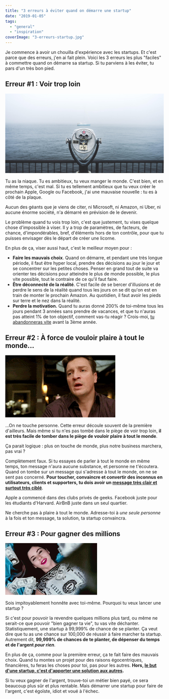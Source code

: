 ```yaml
---
title: "3 erreurs à éviter quand on démarre une startup"
date: "2019-01-05"
tags:
  - "general"
  - "inspiration"
coverImage: "3-erreurs-startup.jpg"
---
```


Je commence à avoir un chouilla d'expérience avec les startups. Et c'est parce que des erreurs, j'en ai fait plein. Voici les 3 erreurs les plus "faciles" à commettre quand on démarre sa startup. Si tu parviens à les éviter, tu pars d'un très bon pied.<!--more-->

## Erreur #1 : Voir trop loin

![](images/voir-trop-loin.jpg)

Tu as la niaque. Tu es ambitieux, tu veux manger le monde. C'est bien, et en même temps, c'est mal. Si tu es tellement ambitieux que tu veux créer le prochain Apple, Google ou Facebook, j'ai une mauvaise nouvelle : tu es à côté de la plaque.

Aucun des géants que je viens de citer, ni Microsoft, ni Amazon, ni Uber, ni aucune énorme société, n'a démarré en prévision de le devenir.

Le problème quand tu vois trop loin, c'est que justement, tu vises quelque chose d'impossible à viser. Il y a trop de paramètres, de facteurs, de chance, d'impondérables, bref, d'éléments hors de ton contrôle, pour que tu puisses envisager dès le départ de créer une licorne.

En plus de ça, viser aussi haut, c'est le meilleur moyen pour :

- **Faire les mauvais choix**. Quand on démarre, et pendant une très longue période, il faut être hyper local, prendre des décisions au jour le jour et se concentrer sur les petites choses. Penser en grand tout de suite va orienter tes décisions pour atteindre le plus de monde possible, le plus vite possible, tout le contraire de ce qu'il faut faire.
- **Être déconnecté de la réalité**. C'est facile de se bercer d'illusions et de perdre le sens de la réalité quand tous les jours on se dit qu'on est en train de monter le prochain Amazon. Au quotidien, il faut avoir les pieds sur terre et le nez dans la réalité.
- **Perdre la motivation.** Quand tu auras donné 200% de toi-même tous les jours pendant 3 années sans prendre de vacances, et que tu n'auras pas atteint 1% de ton objectif, comment vas-tu réagir ? Crois-moi, [tu abandonneras vite](https://tobal.fr/une-astuce-simple-pour-garder-la-motivation-au-sport-et-en-general/) avant la 3ème année.

## Erreur #2 : À force de vouloir plaire à tout le monde...

![](images/parler-a-tout-le-monde.gif)

...On ne touche personne. Cette erreur découle souvent de la première d'ailleurs. Mais même si tu n'es pas tombé dans le piège de voir trop loin, **il est très facile de tomber dans le piège de vouloir plaire à tout le monde**.

Ça parait logique : plus on touche de monde, plus notre business marchera, pas vrai ?

Complètement faux. Si tu essayes de parler à tout le monde en même temps, ton message n'aura aucune substance, et personne ne t'écoutera. Quand on tombe sur un message qui s'adresse à tout le monde, on ne se sent pas concerné. **Pour toucher, convaincre et convertir des inconnus en utilisateurs, clients et supporters, tu dois avoir un [message très clair et surtout très ciblé](https://tobal.fr/le-secret-pour-devenir-un-bon-leader/)**.

Apple a commencé dans des clubs privés de geeks. Facebook juste pour les étudiants d'Harvard. AirBnB juste dans un seul quartier.

Ne cherche pas à plaire à tout le monde. Adresse-toi à _une seule personne_ à la fois et ton message, ta solution, ta startup convaincra.

## Erreur #3 : Pour gagner des millions

![](images/pour-l-argent.gif)

Sois impitoyablement honnête avec toi-même. Pourquoi tu veux lancer une startup ?

Si c'est pour pouvoir la revendre quelques millions plus tard, ou même ne serait-ce que pouvoir "bien gagner ta vie", tu vas vite déchanter. Statistiquement, une startup à 99,999% de chance de se planter. Ça veut dire que tu as une chance sur 100,000 de réussir à faire marcher ta startup. Autrement dit, **99,999% de chances de te planter, de dépenser du temps et de l'argent _pour rien_**.

En plus de ça, comme pour la première erreur, ça te fait faire des mauvais choix. Quand tu montes un projet pour des raisons égocentriques, financières, tu feras les choses pour toi, pas pour les autres. **Hors, [le but d'une startup, c'est d'apporter une solution aux autres](https://tobal.fr/comment-creer-une-startup-qui-rapporte/).**

Si tu veux gagner de l'argent, trouve-toi un métier bien payé, ce sera beaucoup plus sûr et plus rentable. Mais démarrer une startup pour faire de l'argent, c'est égoïste, idiot et voué à l'échec.
